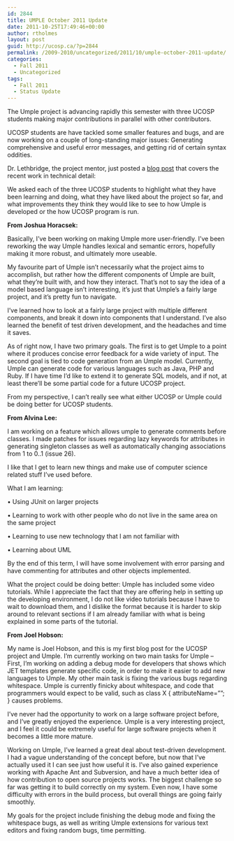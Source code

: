```yaml
---
id: 2844
title: UMPLE October 2011 Update
date: 2011-10-25T17:49:46+00:00
author: rtholmes
layout: post
guid: http://ucosp.ca/?p=2844
permalink: /2009-2010/uncategorized/2011/10/umple-october-2011-update/
categories:
  - Fall 2011
  - Uncategorized
tags:
  - Fall 2011
  - Status Update
---
```

The Umple project is advancing rapidly this semester with three UCOSP students making major contributions in parallel with other contributors.

UCOSP students are have tackled some smaller features and bugs, and are now working on a couple of long-standing major issues: Generating comprehensive and useful error messages, and getting rid of certain syntax oddities.

Dr. Lethbridge, the project mentor, just posted a [blog post](http://tims-ideas.blogspot.com/2011/10/umple-status-and-recent-progress.html "blog post") that covers the recent work in technical detail:

We asked each of the three UCOSP students to highlight what they have been learning and doing, what they have liked about the project so far, and what improvements they think they would like to see to how Umple is developed or the how UCOSP program is run.

**From Joshua Horacsek:**

Basically, I&#8217;ve been working on making Umple more user-friendly. I&#8217;ve been reworking the way Umple handles lexical and semantic errors, hopefully making it more robust, and ultimately more useable.

My favourite part of Umple isn&#8217;t necessarily what the project aims to accomplish, but rather how the different components of Umple are built, what they&#8217;re built with, and how they interact. That&#8217;s not to say the idea of a model based language isn&#8217;t interesting, it&#8217;s just that Umple&#8217;s a fairly large project, and it&#8217;s pretty fun to navigate.

I&#8217;ve learned how to look at a fairly large project with multiple different components, and break it down into components that I understand. I&#8217;ve also learned the benefit of test driven development, and the headaches and time it saves.

As of right now, I have two primary goals. The first is to get Umple to a point where it produces concise error feedback for a wide variety of input. The second goal is tied to code generation from an Umple model. Currently, Umple can generate code for various languages such as Java, PHP and Ruby. If I have time I&#8217;d like to extend it to generate SQL models, and if not, at least there&#8217;ll be some partial code for a future UCOSP project.

From my perspective, I can&#8217;t really see what either UCOSP or Umple could be doing better for UCOSP students.

**From Alvina Lee:**

I am working on a feature which allows umple to generate comments before classes. I made patches for issues regarding lazy keywords for attributes in generating singleton classes as well as automatically changing associations from 1 to 0..1 (issue 26).

I like that I get to learn new things and make use of computer science related stuff I&#8217;ve used before.

What I am learning:

• Using JUnit on larger projects
  
• Learning to work with other people who do not live in the same area on the same project
  
• Learning to use new technology that I am not familiar with
  
• Learning about UML

By the end of this term, I will have some involvement with error parsing and have commenting for attributes and other objects implemented.

What the project could be doing better: Umple has included some video tutorials. While I appreciate the fact that they are offering help in setting up the developing environment, I do not like video tutorials because I have to wait to download them, and I dislike the format because it is harder to skip around to relevant sections if I am already familiar with what is being explained in some parts of the tutorial.

**From Joel Hobson:**

My name is Joel Hobson, and this is my first blog post for the UCOSP project and Umple. I&#8217;m currently working on two main tasks for Umple &#8211; First, I&#8217;m working on adding a debug mode for developers that shows which JET templates generate specific code, in order to make it easier to add new languages to Umple. My other main task is fixing the various bugs regarding whitespace. Umple is currently finicky about whitespace, and code that programmers would expect to be valid, such as class X { attributeName=&#8221;&#8221;; } causes problems.

I&#8217;ve never had the opportunity to work on a large software project before, and I&#8217;ve greatly enjoyed the experience. Umple is a very interesting project, and I feel it could be extremely useful for large software projects when it becomes a little more mature.

Working on Umple, I&#8217;ve learned a great deal about test-driven development. I had a vague understanding of the concept before, but now that I&#8217;ve actually used it I can see just how useful it is. I&#8217;ve also gained experience working with Apache Ant and Subversion, and have a much better idea of how contribution to open source projects works. The biggest challenge so far was getting it to build correctly on my system. Even now, I have some difficulty with errors in the build process, but overall things are going fairly smoothly.

My goals for the project include finishing the debug mode and fixing the whitespace bugs, as well as writing Umple extensions for various text editors and fixing random bugs, time permitting.